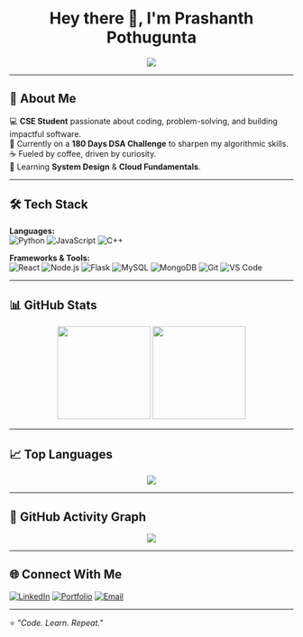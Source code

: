<!-- Profile Header -->
<h1 align="center">Hey there 👋, I'm Prashanth Pothugunta</h1>
<p align="center">
  <img src="https://readme-typing-svg.herokuapp.com?size=24&duration=3000&color=F75C7E&center=true&vCenter=true&width=500&lines=CSE+Student;180+Days+DSA+Challenge;Aspiring+Software+Engineer;Full+Stack+Developer;Always+Learning+New+Things">
</p>

---

## 🚀 About Me
💻 **CSE Student** passionate about coding, problem-solving, and building impactful software.  
🎯 Currently on a **180 Days DSA Challenge** to sharpen my algorithmic skills.  
☕ Fueled by coffee, driven by curiosity.  
🌱 Learning **System Design** & **Cloud Fundamentals**.  

---

## 🛠 Tech Stack

**Languages:**  
![Python](https://img.shields.io/badge/-Python-3776AB?style=for-the-badge&logo=python&logoColor=white)
![JavaScript](https://img.shields.io/badge/-JavaScript-F7DF1E?style=for-the-badge&logo=javascript&logoColor=black)
![C++](https://img.shields.io/badge/-C++-00599C?style=for-the-badge&logo=cplusplus&logoColor=white)

**Frameworks & Tools:**  
![React](https://img.shields.io/badge/-React-61DAFB?style=for-the-badge&logo=react&logoColor=black)
![Node.js](https://img.shields.io/badge/-Node.js-339933?style=for-the-badge&logo=nodedotjs&logoColor=white)
![Flask](https://img.shields.io/badge/-Flask-000000?style=for-the-badge&logo=flask&logoColor=white)
![MySQL](https://img.shields.io/badge/-MySQL-4479A1?style=for-the-badge&logo=mysql&logoColor=white)
![MongoDB](https://img.shields.io/badge/-MongoDB-47A248?style=for-the-badge&logo=mongodb&logoColor=white)
![Git](https://img.shields.io/badge/-Git-F05032?style=for-the-badge&logo=git&logoColor=white)
![VS Code](https://img.shields.io/badge/-VS%20Code-007ACC?style=for-the-badge&logo=visualstudiocode&logoColor=white)

---

## 📊 GitHub Stats

<p align="center">
  <img src="https://github-readme-stats.vercel.app/api?username=YOUR_USERNAME&show_icons=true&theme=tokyonight" height="165"/>
  <img src="https://github-readme-streak-stats.herokuapp.com/?user=YOUR_USERNAME&theme=tokyonight" height="165"/>
</p>

---

## 📈 Top Languages

<p align="center">
  <img src="https://github-readme-stats.vercel.app/api/top-langs/?username=YOUR_USERNAME&layout=compact&theme=tokyonight" />
</p>

---

## 📌 GitHub Activity Graph
<p align="center">
  <img src="https://github-readme-activity-graph.vercel.app/graph?username=Prashanth Pothugunta&theme=tokyo-night" />
</p>

---

## 🌐 Connect With Me
[![LinkedIn](https://img.shields.io/badge/-LinkedIn-0A66C2?style=for-the-badge&logo=linkedin&logoColor=white)](https://www.linkedin.com/in/prashanth-pothugunta)
[![Portfolio](https://img.shields.io/badge/-Portfolio-FF4088?style=for-the-badge&logo=vercel&logoColor=white)](https://prashanth-portfolioo.netlify.app/)
[![Email](https://img.shields.io/badge/-Email-D14836?style=for-the-badge&logo=gmail&logoColor=white)](mailto:pothuguntaprashanth84@gmail.com)

---

⭐ *"Code. Learn. Repeat."*
